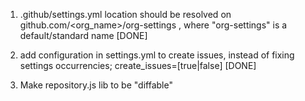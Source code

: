 1. .github/settings.yml location should be resolved on github.com/<org_name>/org-settings , where "org-settings" is a default/standard name [DONE]

2. add configuration in settings.yml to create issues, instead of fixing settings occurrencies; create_issues=[true|false] [DONE]

3. Make repository.js lib to be "diffable"
